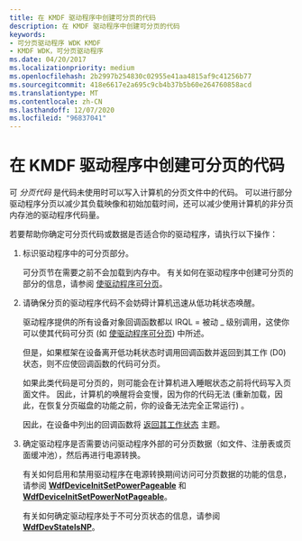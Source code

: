 ```yaml
---
title: 在 KMDF 驱动程序中创建可分页的代码
description: 在 KMDF 驱动程序中创建可分页的代码
keywords:
- 可分页驱动程序 WDK KMDF
- KMDF WDK，可分页驱动程序
ms.date: 04/20/2017
ms.localizationpriority: medium
ms.openlocfilehash: 2b2997b254830c02955e41aa4815af9c41256b77
ms.sourcegitcommit: 418e6617e2a695c9cb4b37b5b60e264760858acd
ms.translationtype: MT
ms.contentlocale: zh-CN
ms.lasthandoff: 12/07/2020
ms.locfileid: "96837041"
---
```

# <a name="creating-pageable-code-in-a-kmdf-driver"></a>在 KMDF 驱动程序中创建可分页的代码


可 *分页代码* 是代码未使用时可以写入计算机的分页文件中的代码。 可以进行部分驱动程序分页以减少其负载映像和初始加载时间，还可以减少使用计算机的非分页内存池的驱动程序代码量。

若要帮助你确定可分页代码或数据是否适合你的驱动程序，请执行以下操作：

1.  标识驱动程序中的可分页部分。

    可分页节在需要之前不会加载到内存中。 有关如何在驱动程序中创建可分页的部分的信息，请参阅 [使驱动程序可分页](../kernel/making-drivers-pageable.md)。

2.  请确保分页的驱动程序代码不会妨碍计算机迅速从低功耗状态唤醒。

    驱动程序提供的所有设备对象回调函数都以 IRQL = 被动 \_ 级别调用，这使你可以使其代码可分页 (如 [使驱动程序可分页](../kernel/making-drivers-pageable.md)) 中所述。

    但是，如果框架在设备离开低功耗状态时调用回调函数并返回到其工作 (D0) 状态，则不应使回调函数的代码可分页。

    如果此类代码是可分页的，则可能会在计算机进入睡眠状态之前将代码写入页面文件。 因此，计算机的唤醒将会变慢，因为你的代码无法 (重新加载，因此，在恢复分页磁盘的功能之前，你的设备无法完全正常运行) 。

    因此，在设备中列出的回调函数将 [返回其工作状态](a-device-returns-to-its-working-state.md) 主题。

3.  确定驱动程序是否需要访问驱动程序外部的可分页数据（如文件、注册表或页面缓冲池），然后再进行电源转换。

    有关如何启用和禁用驱动程序在电源转换期间访问可分页数据的功能的信息，请参阅 [**WdfDeviceInitSetPowerPageable**](/windows-hardware/drivers/ddi/wdfdevice/nf-wdfdevice-wdfdeviceinitsetpowerpageable) 和 [**WdfDeviceInitSetPowerNotPageable**](/windows-hardware/drivers/ddi/wdfdevice/nf-wdfdevice-wdfdeviceinitsetpowernotpageable)。

    有关如何确定驱动程序处于不可分页状态的信息，请参阅 [**WdfDevStateIsNP**](/windows-hardware/drivers/ddi/wdfdevice/nf-wdfdevice-wdfdevstateisnp)。

 

